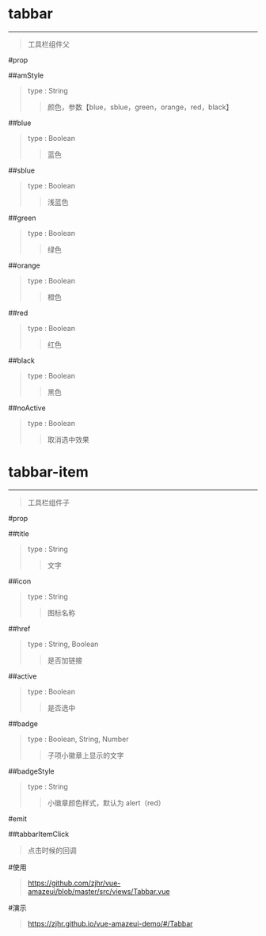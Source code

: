 # tabbar
---
>工具栏组件父

#prop

##amStyle
>type : String
>>颜色，参数【blue，sblue，green，orange，red，black】

##blue
>type : Boolean
>>蓝色

##sblue
>type : Boolean
>>浅蓝色

##green
>type : Boolean
>>绿色

##orange
>type : Boolean
>>橙色

##red
>type : Boolean
>>红色

##black
>type : Boolean
>>黑色

##noActive
>type : Boolean
>>取消选中效果

# tabbar-item
---
>工具栏组件子

#prop

##title
>type : String
>>文字

##icon
>type : String
>>图标名称

##href
>type : String, Boolean
>>是否加链接

##active
>type : Boolean
>>是否选中

##badge
>type : Boolean, String, Number
>>子项小徽章上显示的文字

##badgeStyle
>type : String
>>小徽章颜色样式，默认为 alert（red）

#emit

##tabbarItemClick
>点击时候的回调

#使用
><a>https://github.com/zjhr/vue-amazeui/blob/master/src/views/Tabbar.vue</a>

#演示
><a>https://zjhr.github.io/vue-amazeui-demo/#/Tabbar</a>
